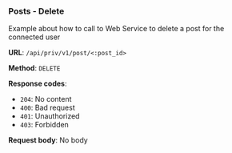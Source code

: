 ### Posts - Delete

Example about how to call to Web Service to delete a post for the connected user

**URL**: `/api/priv/v1/post/<:post_id>`

**Method**: `DELETE`

**Response codes**:
* `204`: No content
* `400`: Bad request
* `401`: Unauthorized 
* `403`: Forbidden

**Request body**: No body